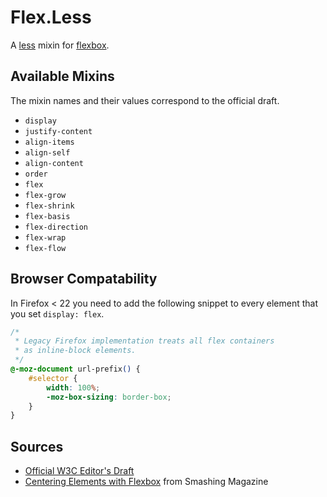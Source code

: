 # Flex.Less

A [less] mixin for [flexbox].


## Available Mixins

The mixin names and their values correspond to the official draft.

* `display`
* `justify-content`
* `align-items`
* `align-self`
* `align-content`
* `order`
* `flex`
* `flex-grow`
* `flex-shrink`
* `flex-basis`
* `flex-direction`
* `flex-wrap`
* `flex-flow`


## Browser Compatability

In Firefox < 22 you need to add the following snippet to every element that
you set `display: flex`.

```css
/*
 * Legacy Firefox implementation treats all flex containers
 * as inline-block elements.
 */
@-moz-document url-prefix() {
    #selector {
        width: 100%;
        -moz-box-sizing: border-box;
    }
}
```


## Sources

* [Official W3C Editor's Draft]
* [Centering Elements with Flexbox] from Smashing Magazine



[less]: http://lesscss.org
[flexbox]: http://dev.w3.org/csswg/css-flexbox
[Official W3C Editor's Draft]: http://dev.w3.org/csswg/css-flexbox
[Centering Elements with Flexbox]: http://coding.smashingmagazine.com/2013/05/22/centering-elements-with-flexbox/

